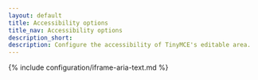 ```yaml
---
layout: default
title: Accessibility options
title_nav: Accessibility options
description_short:
description: Configure the accessibility of TinyMCE's editable area.
---
```


{% include configuration/iframe-aria-text.md %}

